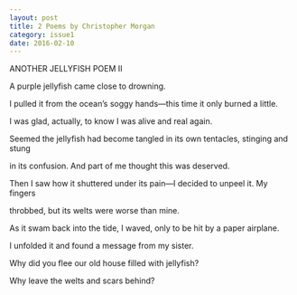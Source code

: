 ```yaml
---
layout: post
title: 2 Poems by Christopher Morgan
category: issue1
date: 2016-02-10
---
```


ANOTHER JELLYFISH POEM II

A purple jellyfish came close to drowning. 

I pulled it from the ocean’s soggy hands—this time it only burned a little. 

I was glad, actually, to know I was alive and real again. 

Seemed the jellyfish had become tangled in its own tentacles, stinging and stung 

in its confusion. And part of me thought this was deserved.

Then I saw how it shuttered under its pain—I decided to unpeel it. My fingers 

throbbed, but its welts were worse than mine.

As it swam back into the tide, I waved, only to be hit by a paper airplane. 

I unfolded it and found a message from my sister. 

Why did you flee our old house filled with jellyfish? 

Why leave the welts and scars behind?